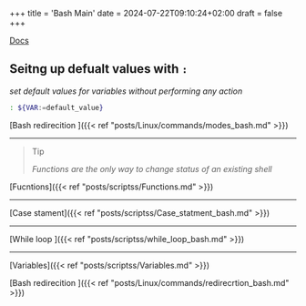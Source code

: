+++
title = 'Bash Main'
date = 2024-07-22T09:10:24+02:00
draft = false
+++

[Docs](https://tldp.org/)

## Seitng up defualt values with `:`
*set default values for variables without performing any action*
```bash
: ${VAR:=default_value}

```

[Bash redirecition ]({{< ref "posts/Linux/commands/modes_bash.md" >}})

---



>Tip
>
>*Functions are the only way to change status of an existing shell*

[Fucntions]({{< ref "posts/scriptss/Functions.md" >}})

---
[Case stament]({{< ref "posts/scriptss/Case_statment_bash.md" >}})

---
[While loop ]({{< ref "posts/scriptss/while_loop_bash.md" >}})

---
[Variables]({{< ref "posts/scriptss/Variables.md" >}})



[Bash redirecition ]({{< ref "posts/Linux/commands/redirecrtion_bash.md" >}})

